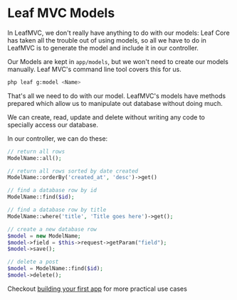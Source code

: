 # Leaf MVC Models

In LeafMVC, we don't really have anything to do with our models: Leaf Core has taken all the trouble out of using models, so all we have to do in LeafMVC is to generate the model and include it in our controller.

Our Models are kept in `app/models`, but we won't need to create our models manually. Leaf MVC's command line tool covers this for us.

```bash
php leaf g:model <Name>
```

That's all we need to do with our model. LeafMVC's models have methods prepared which allow us to manipulate out database without doing much.

We can create, read, update and delete without writing any code to specially access our database.

In our controller, we can do these:

```php
// return all rows
ModelName::all();

// return all rows sorted by date created
ModelName::orderBy('created_at', 'desc')->get()

// find a database row by id
ModelName::find($id);

// find a database row by title
ModelName::where('title', 'Title goes here')->get();

// create a new database row
$model = new ModelName;
$model->field = $this->request->getParam("field");
$model->save();

// delete a post
$model = ModelName::find($id);
$model->delete();
```

Checkout [building your first app](/docs/introduction/first-app) for more practical use cases
